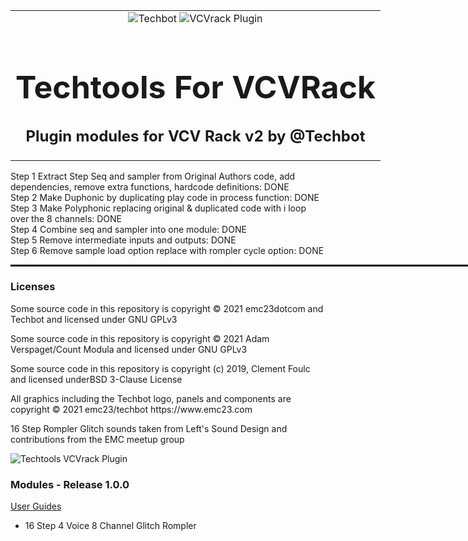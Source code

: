 <table style="width:1000px; border: 0px solid black;">
<tr style="border: 0px solid black;">
<td style="border: 0px solid black;">
<center>
<img src="https://github.com/Techbot/techtools-for-vcvrack/blob/main/img/Techbot.png" alt="Techbot">
<img src="https://github.com/Techbot/techtools-for-vcvrack/blob/main/img/vcvrack.png" alt="VCVrack Plugin">
<h1 style="border-bottom: 0px;font-size:50px;">Techtools For VCVRack</h1>
<h2 style="border-bottom: 0px;">Plugin modules for VCV Rack v2 by @Techbot</h2>
</center>
</td>
</tr>
</table>

<p>
Step 1 Extract Step Seq and sampler from Original Authors code, add dependencies, remove extra functions, hardcode definitions: DONE </br>
Step 2 Make Duphonic by duplicating play code in process function: DONE </br>
Step 3 Make Polyphonic replacing original & duplicated code with i loop over the 8 channels: DONE</br>
Step 4 Combine seq and sampler into one module: DONE </br>
Step 5 Remove intermediate inputs and outputs: DONE </br>
Step 6 Remove sample load option replace with rompler cycle option: DONE </br>

</p>

<hr style="width:1000px; border: 1px solid black;"/>
<h3>Licenses</h3>
<p>
Some source code in this repository is copyright © 2021 emc23dotcom and Techbot and licensed under GNU GPLv3
</p>
<p>
Some source code in this repository is copyright © 2021 Adam Verspaget/Count Modula and licensed under GNU GPLv3
</p>
<p>
Some source code in this repository is copyright (c) 2019, Clement Foulc and licensed underBSD 3-Clause License
</p>
<p>
All graphics including the Techbot logo, panels and components are copyright © 2021 emc23/techbot https://www.emc23.com
</p>
<p>
16 Step Rompler Glitch sounds taken from Left's Sound Design and contributions from the EMC meetup group
</p>

<p>
<img src="https://github.com/EMC23/techtools/blob/main/img/Techtools.png" alt="Techtools VCVrack Plugin">
</p>

<h3>Modules - Release 1.0.0</h3>
<p>
<a href="MANUAL.md">User Guides</a>
</p>
<ul>
<li> 16 Step 4 Voice 8 Channel Glitch Rompler</li>
</ul>
